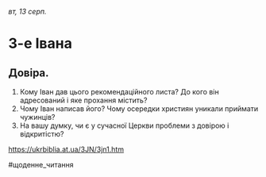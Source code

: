 
_вт, 13 серп._

# 3-е Івана

## Довіра.
1. Кому Іван дав цього рекомендаційного листа? До кого він адресований і яке прохання містить?
2. Чому Іван написав його? Чому осередки християн уникали приймати чужинців?
3. На вашу думку, чи є у сучасної Церкви проблеми з довірою і відкритістю?

https://ukrbiblia.at.ua/3JN/3jn1.htm 

#щоденне_читання

